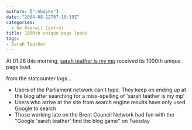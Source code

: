 ```yaml
---
authors: ["robdyke"]
date: "2004-08-12T07:18:19Z"
categories:
  - No Overall Control
title: 1000th unique page loads
tags:
- Sarah Teather
---
```

At 01:26 this morning, [sarah teather is my mp](http://sarah-teather-mp.blogspot.com/) received its 1000th unique page load.

from the statcounter logs...

  * Users of the Parliament network can't type. They keep on ending up at the blog after searching for a miss-spelling of 'sarah teather is my mp'
  * Users who arrive at the site from search engine results have only used Google to search
  * Those working late on the Brent Council Network had fun with the "Google 'sarah teather' find the blog game" on Tuesday
